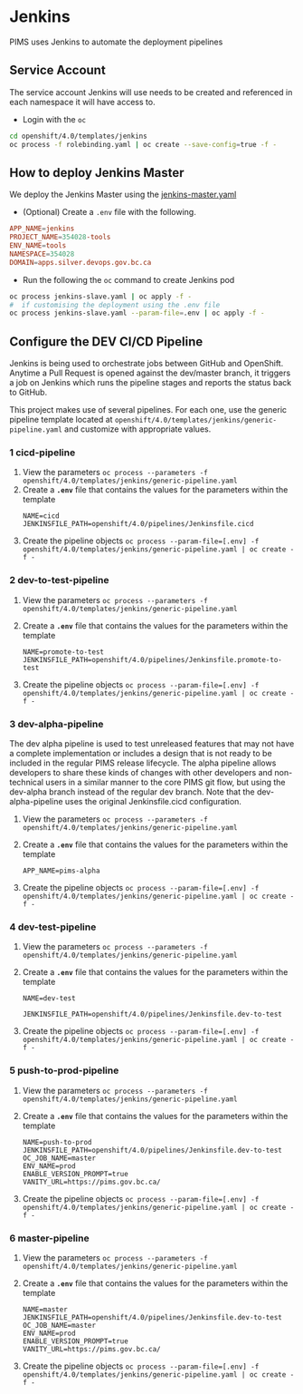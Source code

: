 # Jenkins

PIMS uses Jenkins to automate the deployment pipelines

## Service Account

The service account Jenkins will use needs to be created and referenced in each namespace it will have access to.

- Login with the `oc`

```bash
cd openshift/4.0/templates/jenkins
oc process -f rolebinding.yaml | oc create --save-config=true -f -
```

## How to deploy Jenkins Master

We deploy the Jenkins Master using the [jenkins-master.yaml](./jenkins-master.yaml)

- (Optional) Create a `.env` file with the following.

```conf
APP_NAME=jenkins
PROJECT_NAME=354028-tools
ENV_NAME=tools
NAMESPACE=354028
DOMAIN=apps.silver.devops.gov.bc.ca
```

- Run the following the `oc` command to create Jenkins pod

```bash
oc process jenkins-slave.yaml | oc apply -f -
#  if customising the deployment using the .env file
oc process jenkins-slave.yaml --param-file=.env | oc apply -f -
```

## Configure the DEV CI/CD Pipeline

Jenkins is being used to orchestrate jobs between GitHub and OpenShift. Anytime a Pull Request is opened against the dev/master branch, it triggers a job on Jenkins which runs the pipeline stages and reports the status back to GitHub.

This project makes use of several pipelines. For each one, use the generic pipeline template located at `openshift/4.0/templates/jenkins/generic-pipeline.yaml` and customize with appropriate values.

### 1 cicd-pipeline

1. View the parameters `oc process --parameters -f openshift/4.0/templates/jenkins/generic-pipeline.yaml`
2. Create a **`.env`** file that contains the values for the parameters within the template
   ```
   NAME=cicd
   JENKINSFILE_PATH=openshift/4.0/pipelines/Jenkinsfile.cicd
   ```
3. Create the pipeline objects `oc process --param-file=[.env] -f openshift/4.0/templates/jenkins/generic-pipeline.yaml | oc create -f -`

### 2 dev-to-test-pipeline

1. View the parameters `oc process --parameters -f openshift/4.0/templates/jenkins/generic-pipeline.yaml`

2. Create a **`.env`** file that contains the values for the parameters within the template

   ```
   NAME=promote-to-test
   JENKINSFILE_PATH=openshift/4.0/pipelines/Jenkinsfile.promote-to-test
   ```

3. Create the pipeline objects `oc process --param-file=[.env] -f openshift/4.0/templates/jenkins/generic-pipeline.yaml | oc create -f -`

### 3 dev-alpha-pipeline

The dev alpha pipeline is used to test unreleased features that may not have a complete implementation or includes a design that is not ready to be included in the regular PIMS release lifecycle. The alpha pipeline allows developers to share these kinds of changes with other developers and non-technical users in a similar manner to the core PIMS git flow, but using the dev-alpha branch instead of the regular dev branch. Note that the dev-alpha-pipeline uses the original Jenkinsfile.cicd configuration.

1. View the parameters `oc process --parameters -f openshift/4.0/templates/jenkins/generic-pipeline.yaml`

2. Create a **`.env`** file that contains the values for the parameters within the template

   ```
   APP_NAME=pims-alpha
   ```

3. Create the pipeline objects `oc process --param-file=[.env] -f openshift/4.0/templates/jenkins/generic-pipeline.yaml | oc create -f -`

### 4 dev-test-pipeline

1. View the parameters `oc process --parameters -f openshift/4.0/templates/jenkins/generic-pipeline.yaml`

2. Create a **`.env`** file that contains the values for the parameters within the template

   ```
   NAME=dev-test

   JENKINSFILE_PATH=openshift/4.0/pipelines/Jenkinsfile.dev-to-test
   ```

3. Create the pipeline objects `oc process --param-file=[.env] -f openshift/4.0/templates/jenkins/generic-pipeline.yaml | oc create -f -`

### 5 push-to-prod-pipeline

1. View the parameters `oc process --parameters -f openshift/4.0/templates/jenkins/generic-pipeline.yaml`

2. Create a **`.env`** file that contains the values for the parameters within the template

   ```
   NAME=push-to-prod
   JENKINSFILE_PATH=openshift/4.0/pipelines/Jenkinsfile.dev-to-test
   OC_JOB_NAME=master
   ENV_NAME=prod
   ENABLE_VERSION_PROMPT=true
   VANITY_URL=https://pims.gov.bc.ca/
   ```

3. Create the pipeline objects `oc process --param-file=[.env] -f openshift/4.0/templates/jenkins/generic-pipeline.yaml | oc create -f -`

### 6 master-pipeline

1. View the parameters `oc process --parameters -f openshift/4.0/templates/jenkins/generic-pipeline.yaml`

2. Create a **`.env`** file that contains the values for the parameters within the template

   ```
   NAME=master
   JENKINSFILE_PATH=openshift/4.0/pipelines/Jenkinsfile.dev-to-test
   OC_JOB_NAME=master
   ENV_NAME=prod
   ENABLE_VERSION_PROMPT=true
   VANITY_URL=https://pims.gov.bc.ca/
   ```

3. Create the pipeline objects `oc process --param-file=[.env] -f openshift/4.0/templates/jenkins/generic-pipeline.yaml | oc create -f -`
